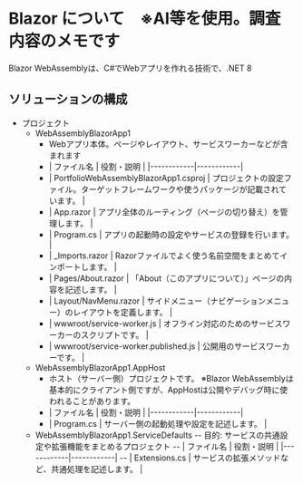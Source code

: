 # Blazor について　※AI等を使用。調査内容のメモです
Blazor WebAssemblyは、C#でWebアプリを作れる技術で、.NET 8
## ソリューションの構成
- プロジェクト
  - WebAssemblyBlazorApp1
    - Webアプリ本体。ページやレイアウト、サービスワーカーなどが含まれます
    - | ファイル名 | 役割・説明 | |------------|------------|
    - | PortfolioWebAssemblyBlazorApp1.csproj | プロジェクトの設定ファイル。ターゲットフレームワークや使うパッケージが記載されています。 |
    - | App.razor | アプリ全体のルーティング（ページの切り替え）を管理します。 |
    - | Program.cs | アプリの起動時の設定やサービスの登録を行います。 |
    - | _Imports.razor | Razorファイルでよく使う名前空間をまとめてインポートします。 |
    - | Pages/About.razor | 「About（このアプリについて）」ページの内容を記述します。 |
    - | Layout/NavMenu.razor | サイドメニュー（ナビゲーションメニュー）のレイアウトを定義します。 |
    - | wwwroot/service-worker.js | オフライン対応のためのサービスワーカーのスクリプトです。 |
    - | wwwroot/service-worker.published.js | 公開用のサービスワーカーです。 |
  - WebAssemblyBlazorApp1.AppHost
    - ホスト（サーバー側）プロジェクトです。
      ※Blazor WebAssemblyは基本的にクライアント側ですが、AppHostは公開やデバッグ時に使われることがあります。
    - | ファイル名 | 役割・説明 | |------------|------------|
    - | Program.cs | サーバー側の起動処理や設定を記述します。 |
  - WebAssemblyBlazorApp1.ServiceDefaults
    -- 目的: サービスの共通設定や拡張機能をまとめるプロジェクト
    -- | ファイル名 | 役割・説明 | |------------|------------|
    -- | Extensions.cs | サービスの拡張メソッドなど、共通処理を記述します。 |
  
